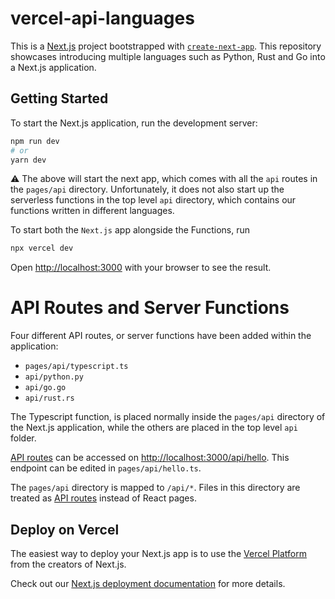 # vercel-api-languages
This is a [Next.js](https://nextjs.org/) project bootstrapped with [`create-next-app`](https://github.com/vercel/next.js/tree/canary/packages/create-next-app).
This repository showcases introducing multiple languages such as Python, Rust and Go into a Next.js application.

## Getting Started
To start the Next.js application, run the development server:

```bash
npm run dev
# or
yarn dev
```

⚠️ The above will start the next app, which comes with all the `api` routes in the `pages/api` directory. Unfortunately, it does not also start up the serverless functions in the top level `api` directory, which contains our functions written in different languages.

To start both the `Next.js` app alongside the Functions, run

```bash
npx vercel dev
```

Open [http://localhost:3000](http://localhost:3000) with your browser to see the result.

# API Routes and Server Functions

Four different API routes, or server functions have been added within the application:
- `pages/api/typescript.ts`
- `api/python.py`
- `api/go.go`
-  `api/rust.rs`

The Typescript function, is placed normally inside the `pages/api` directory of the Next.js application, while the others are placed in the top level `api` folder.

[API routes](https://nextjs.org/docs/api-routes/introduction) can be accessed on [http://localhost:3000/api/hello](http://localhost:3000/api/hello). This endpoint can be edited in `pages/api/hello.ts`.

The `pages/api` directory is mapped to `/api/*`. Files in this directory are treated as [API routes](https://nextjs.org/docs/api-routes/introduction) instead of React pages.

## Deploy on Vercel

The easiest way to deploy your Next.js app is to use the [Vercel Platform](https://vercel.com/new?utm_medium=default-template&filter=next.js&utm_source=create-next-app&utm_campaign=create-next-app-readme) from the creators of Next.js.

Check out our [Next.js deployment documentation](https://nextjs.org/docs/deployment) for more details.
